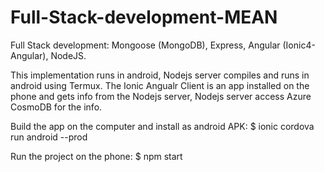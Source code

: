 # Full-Stack-development-MEAN
Full Stack development: Mongoose (MongoDB), Express, Angular (Ionic4-Angular), NodeJS.

This implementation runs in android, Nodejs server compiles and runs in android using Termux.
The Ionic Angualr Client is an app installed on the phone and gets info from the Nodejs server, Nodejs server access Azure CosmoDB for the info.


Build the app on the computer and install as android APK:
  $ ionic cordova run android --prod


Run the project on the phone:
  $ npm start


  

